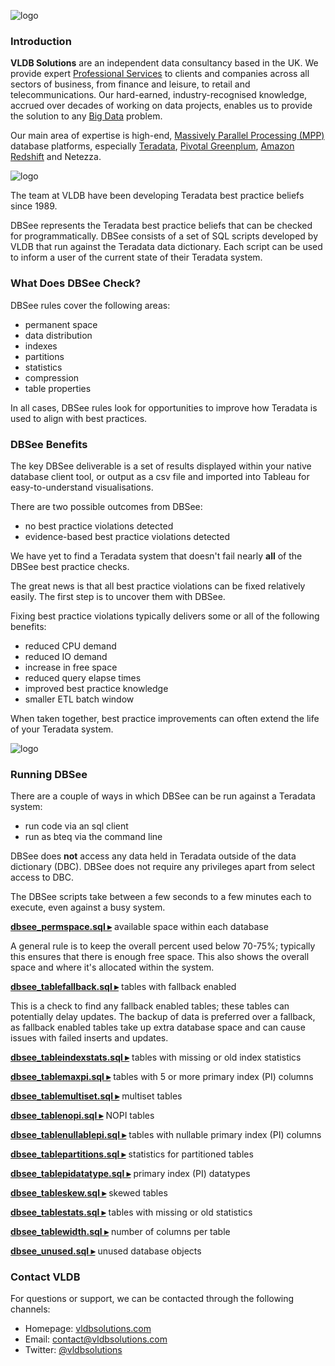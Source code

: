 ![logo](https://vldbsolutions.com/img/VLDB-logo.png)

### Introduction

**VLDB Solutions** are an independent data consultancy based in the UK. We provide expert [Professional Services](https://vldbsolutions.com/services/services.php) to clients and companies across all sectors of business, from finance and leisure, to retail and telecommunications. Our hard-earned, industry-recognised knowledge, accrued over decades of working on data projects, enables us to provide the solution to any [Big Data](https://vldbsolutions.com/glossary.php#bigdata) problem.

Our main area of expertise is high-end, [Massively Parallel Processing (MPP)](https://vldbsolutions.com/glossary.php#mpp) database platforms, especially [Teradata](https://vldbsolutions.com/technology/teradata.php), [Pivotal Greenplum](https://vldbsolutions.com/technology/greenplum.php), [Amazon Redshift](https://vldbsolutions.com/technology/amazon-redshift.php) and Netezza.

![logo](https://vldbsolutions.com/img/VLDB-DBSee.png)

The team at VLDB have been developing Teradata best practice beliefs since 1989.

DBSee represents the Teradata best practice beliefs that can be checked for programmatically. DBSee consists of a set of SQL scripts developed by VLDB that run against the Teradata data dictionary. Each script can be used to inform a user of the current state of their Teradata system.

### What Does DBSee Check?

DBSee rules cover the following areas:

* permanent space
* data distribution
* indexes
* partitions
* statistics
* compression
* table properties

In all cases, DBSee rules look for opportunities to improve how Teradata is used to align with best practices.

### DBSee Benefits

The key DBSee deliverable is a set of results displayed within your native database client tool, or output as a csv file and imported into Tableau for easy-to-understand visualisations.

There are two possible outcomes from DBSee:

* no best practice violations detected
* evidence-based best practice violations detected

We have yet to find a Teradata system that doesn't fail nearly **all** of the DBSee best practice checks.

The great news is that all best practice violations can be fixed relatively easily. The first step is to uncover them with DBSee.

Fixing best practice violations typically delivers some or all of the following benefits:

* reduced CPU demand
* reduced IO demand
* increase in free space
* reduced query elapse times
* improved best practice knowledge
* smaller ETL batch window

When taken together, best practice improvements can often extend the life of your Teradata system.

![logo](https://vldbsolutions.com/img/VLDB-DBSee-Tables.png)

### Running DBSee

There are a couple of ways in which DBSee can be run against a Teradata system:

* run code via an sql client 
* run as bteq via the command line 

DBSee does **not** access any data held in Teradata outside of the data dictionary (DBC). DBSee does not require any privileges apart from select access to DBC.

The DBSee scripts take between a few seconds to a few minutes each to execute, even against a busy system. 

[**dbsee_permspace.sql ▸**](https://github.com/VLDB-Solutions/DBSEE/blob/master/dbsee_permspace.sql) available space within each database

A general rule is to keep the overall percent used below 70-75%; typically this ensures that there is enough free space. This also shows the overall space and where it's allocated within the system. 

[**dbsee_tablefallback.sql ▸**](https://github.com/VLDB-Solutions/DBSEE/blob/master/dbsee_tablefallback.sql) tables with fallback enabled

This is a check to find any fallback enabled tables; these tables can potentially delay updates. The backup of data is preferred over a fallback, as fallback enabled tables take up extra database space and can cause issues with failed inserts and updates.

[**dbsee_tableindexstats.sql ▸**](https://github.com/VLDB-Solutions/DBSEE/blob/master/dbsee_tableindexstats.sql) tables with missing or old index statistics

[**dbsee_tablemaxpi.sql ▸**](https://github.com/VLDB-Solutions/DBSEE/blob/master/dbsee_tablemaxpi.sql) tables with 5 or more primary index (PI) columns

[**dbsee_tablemultiset.sql ▸**](https://github.com/VLDB-Solutions/DBSEE/blob/master/dbsee_tablemultiset.sql) multiset tables

[**dbsee_tablenopi.sql ▸**](https://github.com/VLDB-Solutions/DBSEE/blob/master/dbsee_tablenopi.sql) NOPI tables

[**dbsee_tablenullablepi.sql ▸**](https://github.com/VLDB-Solutions/DBSEE/blob/master/dbsee_tablenullablepi.sql) tables with nullable primary index (PI) columns

[**dbsee_tablepartitions.sql ▸**](https://github.com/VLDB-Solutions/DBSEE/blob/master/dbsee_tablepartitions.sql) statistics for partitioned tables

[**dbsee_tablepidatatype.sql ▸**](https://github.com/VLDB-Solutions/DBSEE/blob/master/dbsee_tablepidatatype.sql) primary index (PI) datatypes

[**dbsee_tableskew.sql ▸**](https://github.com/VLDB-Solutions/DBSEE/blob/master/dbsee_tableskew.sql) skewed tables

[**dbsee_tablestats.sql ▸**](https://github.com/VLDB-Solutions/DBSEE/blob/master/dbsee_tablestats.sql) tables with missing or old statistics

[**dbsee_tablewidth.sql ▸**](https://github.com/VLDB-Solutions/DBSEE/blob/master/dbsee_tablewidth.sql) number of columns per table

[**dbsee_unused.sql ▸**](https://github.com/VLDB-Solutions/DBSEE/blob/master/dbsee_unused.sql) unused database objects

### Contact VLDB

For questions or support, we can be contacted through the following channels:

* Homepage: [vldbsolutions.com](https://vldbsolutions.com/)  
* Email: contact@vldbsolutions.com
* Twitter: [@vldbsolutions](https://twitter.com/vldbsolutions)

